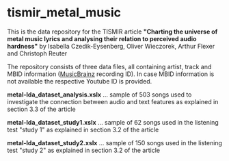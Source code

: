 # tismir_metal_music
This is the data repository for the TISMIR article **"Charting the universe of metal music lyrics and analysing their relation to perceived audio hardness"** by Isabella Czedik-Eysenberg, Oliver Wieczorek, Arthur Flexer and Christoph Reuter

The repository consists of three data files, all containing artist, track and MBID information ([MusicBrainz](https://musicbrainz.org/) recording ID). In case MBID information is not available the respective Youtube ID is provided.

**metal-lda_dataset_analysis.xslx** ... sample of 503 songs used to investigate the connection between audio and
text features as explained in section 3.3 of the article

**metal-lda_dataset_study1.xslx** ... sample of 62 songs used in the listening test "study 1" as explained in section 3.2 of the article

**metal-lda_dataset_study2.xslx** ... sample of 150 songs used in the listening test "study 2" as explained in section 3.2 of the article


